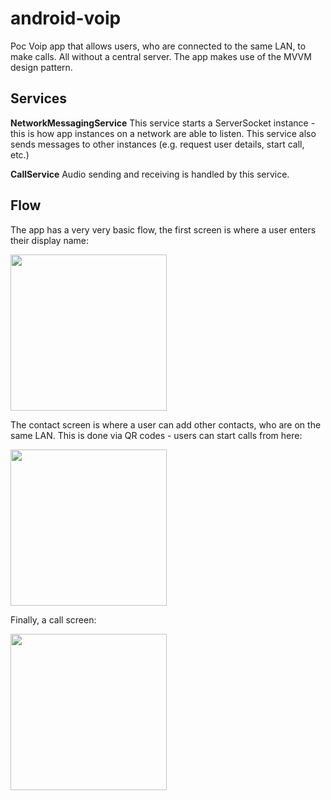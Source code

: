 # android-voip
Poc Voip app that allows users, who are connected to the same LAN, to make calls. All without a central server. The app makes use of the MVVM design pattern.

## Services
**NetworkMessagingService**
This service starts a ServerSocket instance - this is how app instances on a network are able to listen. This service also sends messages to other instances (e.g. request user details, start call, etc.)

**CallService**
Audio sending and receiving is handled by this service.

## Flow
The app has a very very basic flow, the first screen is where a user enters their display name:

<img src="https://github.com/mahuel/android-voip/assets/15977693/c37d4141-e6ef-43cc-9bad-1d4295f4aa12" width="250" />


The contact screen is where a user can add other contacts, who are on the same LAN. This is done via QR codes - users can start calls from here:

<img src="https://github.com/mahuel/android-voip/assets/15977693/3b206fa0-dd40-42ac-a4f3-87936dd726fe" width="250" />


Finally, a call screen:

<img src="https://github.com/mahuel/android-voip/assets/15977693/4af8c246-cef3-42e0-9fa6-a712dd6ace0b" width="250" />
